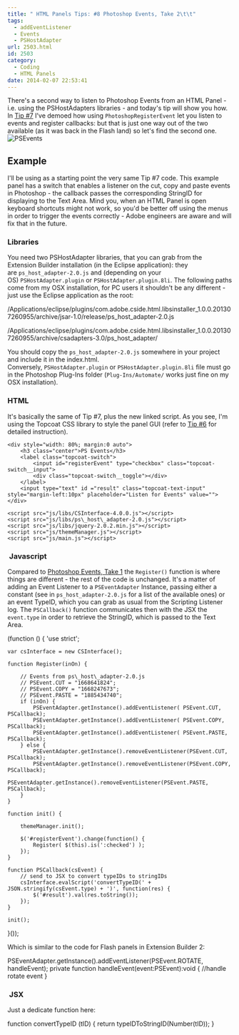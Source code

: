 ```yaml
---
title: " HTML Panels Tips: #8 Photoshop Events, Take 2\t\t"
tags:
  - addEventListener
  - Events
  - PSHostAdapter
url: 2503.html
id: 2503
category:
  - Coding
  - HTML Panels
date: 2014-02-07 22:53:41
---
```


There's a second way to listen to Photoshop Events from an HTML Panel - i.e. using the PSHostAdapters libraries - and today's tip will show you how. In [Tip #7](http://localhost:8888/2014/02/html-panels-tips-7-events-photoshopregisterevent-photoshopcallback/ "HTML Panels Tips: #7 Photoshop Events, Take 1") I've demoed how using `PhotoshopRegisterEvent` let you listen to events and register callbacks: but that is just one way out of the two available (as it was back in the Flash land) so let's find the second one. ![PSEvents](http://localhost:8888/wp-content/uploads/2014/02/PSEvents.png)

Example
-------

I'll be using as a starting point the very same Tip #7 code. This example panel has a switch that enables a listener on the cut, copy and paste events in Photoshop - the callback passes the corresponding StringID for displaying to the Text Area. Mind you, when an HTML Panel is open keyboard shortcuts might not work, so you'd be better off using the menus in order to trigger the events correctly - Adobe engineers are aware and will fix that in the future.

### Libraries

You need two PSHostAdapter libraries, that you can grab from the Extension Builder installation (in the Eclipse application): they are `ps_host_adapter-2.0.js` and (depending on your OS) `PSHostAdapter.plugin` or `PSHostAdapter.plugin.8li`. The following paths come from my OSX installation, for PC users it shouldn't be any different - just use the Eclipse application as the root:

/Applications/eclipse/plugins/com.adobe.cside.html.libsinstaller\_1.0.0.201307260955/archive/jsar-1.0/release/ps\_host_adapter-2.0.js

/Applications/eclipse/plugins/com.adobe.cside.html.libsinstaller\_1.0.0.201307260955/archive/csadapters-3.0/ps\_host_adapter/

You should copy the `ps_host_adapter-2.0.js` somewhere in your project and include it in the index.html. Conversely, `PSHostAdapter.plugin` or `PSHostAdapter.plugin.8li` file must go in the Photoshop Plug-Ins folder (`Plug-Ins/Automate/` works just fine on my OSX installation).

### HTML

It's basically the same of Tip #7, plus the new linked script. As you see, I'm using the Topcoat CSS library to style the panel GUI (refer to [Tip #6](http://localhost:8888/2014/02/html-panels-tips-6-integrating-topcoat-css/ "HTML Panels Tips: #6 integrating Topcoat CSS") for detailed instruction).

<!doctype html>
<html>
<head>
<meta charset="utf-8">
<link id="hostStyle" rel="stylesheet" href="css/theme.css"/>
<link id="theme" rel="stylesheet" href="css/light.css"/>
<title></title>
</head>
<body>

    <div style="width: 80%; margin:0 auto">
        <h3 class="center">PS Events</h3>
        <label class="topcoat-switch">
            <input id="registerEvent" type="checkbox" class="topcoat-switch__input">
            <div class="topcoat-switch__toggle"></div>
        </label>
        <input type="text" id ="result" class="topcoat-text-input" style="margin-left:10px" placeholder="Listen for Events" value="">
    </div>

    <script src="js/libs/CSInterface-4.0.0.js"></script>
    <script src="js/libs/ps\_host\_adapter-2.0.js"></script>
    <script src="js/libs/jquery-2.0.2.min.js"></script>
    <script src="js/themeManager.js"></script>
    <script src="js/main.js"></script>

</body>
</html>

###  Javascript

Compared to [Photoshop Events, Take 1](http://localhost:8888/2014/02/html-panels-tips-7-events-photoshopregisterevent-photoshopcallback/ "HTML Panels Tips: #7 Photoshop Events, Take 1") the `Register()` function is where things are different - the rest of the code is unchanged. It's a matter of adding an Event Listener to a `PSEventAdapter` Instance, passing either a constant (see in `ps_host_adapter-2.0.js` for a list of the available ones) or an event TypeID, which you can grab as usual from the Scripting Listener log. The `PSCallback()` function communicates then with the JSX the `event.type` in order to retrieve the StringID, which is passed to the Text Area.

(function () {
    'use strict';

    var csInterface = new CSInterface();   

    function Register(inOn) {

        // Events from ps\_host\_adapter-2.0.js
        // PSEvent.CUT = "1668641824";
        // PSEvent.COPY = "1668247673";
        // PSEvent.PASTE = "1885434740";
        if (inOn) {
            PSEventAdapter.getInstance().addEventListener( PSEvent.CUT, PSCallback);
            PSEventAdapter.getInstance().addEventListener( PSEvent.COPY, PSCallback);
            PSEventAdapter.getInstance().addEventListener( PSEvent.PASTE, PSCallback);
        } else {
            PSEventAdapter.getInstance().removeEventListener(PSEvent.CUT, PSCallback);
            PSEventAdapter.getInstance().removeEventListener(PSEvent.COPY, PSCallback);
            PSEventAdapter.getInstance().removeEventListener(PSEvent.PASTE, PSCallback);
        }
    }

    function init() {

        themeManager.init();

        $('#registerEvent').change(function() {
            Register( $(this).is(':checked') );
        });
    }

    function PSCallback(csEvent) {
        // send to JSX to convert typeIDs to stringIDs
        csInterface.evalScript('convertTypeID(' + JSON.stringify(csEvent.type) + ')', function(res) {
            $('#result').val(res.toString());
        });
    }

    init();

}());

Which is similar to the code for Flash panels in Extension Builder 2:

PSEventAdapter.getInstance().addEventListener(PSEvent.ROTATE, handleEvent);
private function handleEvent(event:PSEvent):void
{
    //handle rotate event
}

###  JSX

Just a dedicate function here:

function convertTypeID (tID) {
	return typeIDToStringID(Number(tID));
}